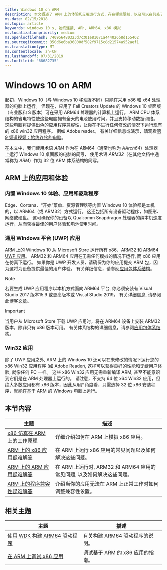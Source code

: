 ```yaml
---
title: Windows 10 on ARM
description: 本文概述了 ARM 上的体验和应用运行方式，存在哪些限制，以及可以在何处了解详细信息。
ms.date: 02/15/2018
ms.topic: article
keywords: windows 10 s, 始终连接, ARM, ARM64, x86 模拟
ms.localizationpriority: medium
ms.openlocfilehash: 740956480323d7c201e81071a444026b8d155462
ms.sourcegitcommit: 350d6e6ba36800df582f9715c8d21574a952aef1
ms.translationtype: MT
ms.contentlocale: zh-CN
ms.lasthandoff: 07/31/2019
ms.locfileid: "68682735"
---
```

# <a name="windows-10-on-arm"></a>Windows 10 on ARM
起初，Windows 10（与 Windows 10 移动版不同）只能在采用 x86 和 x64 处理器的电脑上运行。 但现在，应用了 Fall Creators Update 的 Windows 10 桌面版（专业版和 S 版本）可在采用 ARM64 处理器的计算机上运行。 ARM CPU 体系结构的省电特性使这些电脑拥有全天的电池使用时间，并且支持移动数据网络。 这些电脑将提供出色的应用程序兼容性，让你在不进行任何修改的情况下运行现有的 x86 win32 应用程序。 例如 Adobe reader。 有关详细信息或演示，请观看[第 9 频道视频：始终连接的电脑](https://channel9.msdn.com/Events/Build/2017/P4171)。

在本文中，我们使用术语 *ARM* 作为在 ARM64（通常也称为 *AArch64*）处理器上运行 Windows 10 桌面版的电脑的简写，  使用术语 *ARM32*（在其他文档中通常称为 *ARM*）作为 32 位 ARM 体系结构的简写。

## <a name="apps-and-experiences-on-arm"></a>ARM 上的应用和体验

### <a name="built-in-windows-10-experiences-apps-and-drivers"></a>内置 Windows 10 体验、应用和驱动程序
Edge、Cortana、“开始”菜单、资源管理器等内置 Windows 10 体验都是本机的，以 ARM64（或 ARM32）方式运行。 这还包括所有设备驱动程序，如图形、网络或硬盘。 这可确保你的设备以 Qualcomm Snapdragon 处理器的纯本机速度运行，从而获得最佳的用户体验和电池使用时间。

### <a name="universal-windows-platform-uwp-apps"></a>通用 Windows 平台 (UWP) 应用
ARM 上的 Windows 10 从 Microsoft Store 运行所有 x86、ARM32 和 ARM64 [UWP 应用](../get-started/universal-application-platform-guide.md)。 ARM32 和 ARM64 应用在无需任何模拟的情况下运行, 而 x86 应用在仿真下运行。 如果你是 UWP 开发人员，请确保为你的应用提交 ARM 包，因为这将为设备提供最佳的用户体验。 有关详细信息，请参阅[应用包体系结构](/windows/msix/package/device-architecture)。

>[!NOTE]
> 若要生成 UWP 应用程序以本机方式面向 ARM64 平台, 你必须安装有 Visual Studio 2017 版本15.9 或更高版本或 Visual Studio 2019。 有关详细信息, 请参阅[此博客文章](https://blogs.windows.com/buildingapps/2018/11/15/official-support-for-windows-10-on-arm-development)。


>[!IMPORTANT]
> 当用户从 Microsoft Store 下载 UWP 应用时，将在 ARM64 设备上安装 ARM32 版本，除非只有 x86 版本可用。 有关体系结构的详细信息，请参阅[应用包体系结构](/windows/msix/package/device-architecture)。

### <a name="win32-apps"></a>Win32 应用
除了 UWP 应用之外, ARM 上的 Windows 10 还可以在未修改的情况下运行您的 x86 Win32 应用程序 (如 Adobe Reader), 这样可以获得良好的性能和无缝用户体验, 就像任何 PC 一样。 这些 x86 Win32 应用无需重新编译 ARM, 甚至不能意识到它们是在 ARM 处理器上运行的。 请注意，不支持 64 位 x64 Win32 应用，但绝大多数应用都有 x86 版本，因此从用户角度看，只需选择 32 位 x86 安装程序，就能在基于 ARM 的 Windows 电脑上运行。

## <a name="in-this-section"></a>本节内容
|主题 | 描述 |
|-----|-----|
|[x86 仿真在 ARM 上的工作原理](apps-on-arm-x86-emulation.md)|详细介绍如何在 ARM 上模拟 x86 应用。|
|[ARM 上的 x86 应用疑难解答](apps-on-arm-troubleshooting-x86.md)|在 ARM 上运行 x86 应用的常见问题以及如何解决这些问题。 |
|[ARM 上的 ARM 应用疑难解答](apps-on-arm-troubleshooting-arm32.md)|在 ARM 上运行时, ARM32 和 ARM64 应用的常见问题, 以及如何解决这些问题。 |
|[ARM 上的程序兼容性疑难解答](apps-on-arm-program-compat-troubleshooter.md)|介绍当你的应用无法在 ARM 上正常工作时如何调整兼容性设置。 |

## <a name="related-topics"></a>相关主题
|主题 | 描述 |
|-----|-----|
|[使用 WDK 构建 ARM64 驱动程序](https://docs.microsoft.com/en-us/windows-hardware/drivers/develop/building-arm64-drivers)|有关构建 ARM64 驱动程序的说明。 |
| [在 ARM 上调试 x86 应用](https://docs.microsoft.com/en-us/windows-hardware/drivers/debugger/debugging-arm64) | 调试基于 ARM 的 x86 应用的指南。 |
